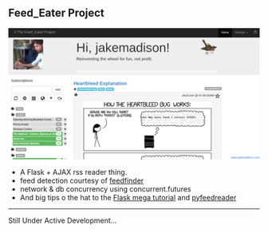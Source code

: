 Feed_Eater Project
---

![Alt text](/feedeater/display/static/img/screen1.png "Screenshot")

- A Flask + AJAX rss reader thing.
- feed detection courtesy of <a href='http://www.aaronsw.com/2002/feedfinder/'>feedfinder</a>
- network & db concurrency using concurrent.futures
- And big tips o the hat to the <a href='http://blog.miguelgrinberg.com/post/the-flask-mega-tutorial-part-i-hello-world'>Flask mega tutorial</a>
and <a href='https://github.com/DownGoat/PyFeedReader'>pyfeedreader</a>

---
Still Under Active Development...